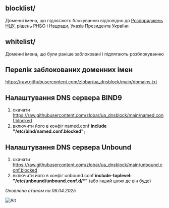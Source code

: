 
blocklist/
------
Доменні імена, що підлягають блокуванню відповідно до [Розпоряджень НЦУ](https://cip.gov.ua/ua/filter?tagId=60751), рішень РНБО і Нацради, Указів Президента України

whitelist/
------
Доменні імена, що були раніше заблоковані і підлягають розблокуванню

Перелік заблокованих доменних імен
------

https://raw.githubusercontent.com/zlobar/ua_dnsblock/main/domains.txt

Налаштування DNS сервера BIND9
------

1) скачати https://raw.githubusercontent.com/zlobar/ua_dnsblock/main/named.conf.blocked
2) включити його в конфіг named.conf **include "/etc/bind/named.conf.blocked";**

Налаштування DNS сервера Unbound
------

1) скачати https://raw.githubusercontent.com/zlobar/ua_dnsblock/main/unbound.conf.blocked
2) включити його в конфіг unbound.conf **include-toplevel: "/etc/unbound/unbound.conf.d/*"** (або інший шлях де він буде)


_Оновлено станом на 06.04.2025_

![Alt](https://repobeats.axiom.co/api/embed/40d42a3345bcb93e15df7a0432dc82c381f9e5f3.svg "Repobeats analytics image")
